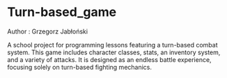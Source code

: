 # Turn-based_game
Author : Grzegorz Jabłoński

A school project for programming lessons featuring a turn-based combat system. This game includes character classes, stats, an inventory system, and a variety of attacks. It is designed as an endless battle experience, focusing solely on turn-based fighting mechanics.
